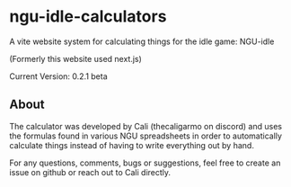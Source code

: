 # ngu-idle-calculators

A vite website system for calculating things for the idle game: NGU-idle

(Formerly this website used next.js)

Current Version: 0.2.1 beta

## About

The calculator was developed by Cali (thecaligarmo on discord) and uses the formulas found in various NGU spreadsheets in order to automatically calculate things instead of having to write everything out by hand.

For any questions, comments, bugs or suggestions, feel free to create an issue on github or reach out to Cali directly.
